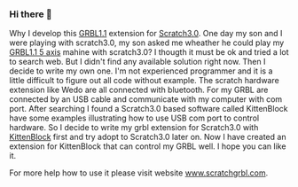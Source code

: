 ### Hi there 👋

Why I develop this [GRBL1.1](https://github.com/gnea/grbl) extension for [Scratch3.0](https://scratch.mit.edu/). One day my son and I were playing with scratch3.0, my son asked me wheather he could play my [GRBL1.1 5 axis](https://github.com/perivar/grbl-Mega-5X) mahine with scratch3.0? I thougth it must be ok and tried a lot to search web. But I didn't find any available solution right now. Then I decide to write my own one. I'm not experienced programmer and it is a little difficult to figure out all code without example. The scratch hardware extension like Wedo are all connected with bluetooth. For my GRBL are connected by an USB cable and communicate with my computer with com port. After searching I found a Scratch3.0 based software called KittenBlock have some examples illustrating how to use USB com port to control hardware. So I decide to write my grbl extension for Scratch3.0 with [KittenBlock](https://www.kittenbot.cc/pages/software) first and try adopt to Scratch3.0 later on. Now I have created an extension for KittenBlock that can control my GRBL well. I hope you can like it.

For more help how to use it please visit website www.scratchgrbl.com.
